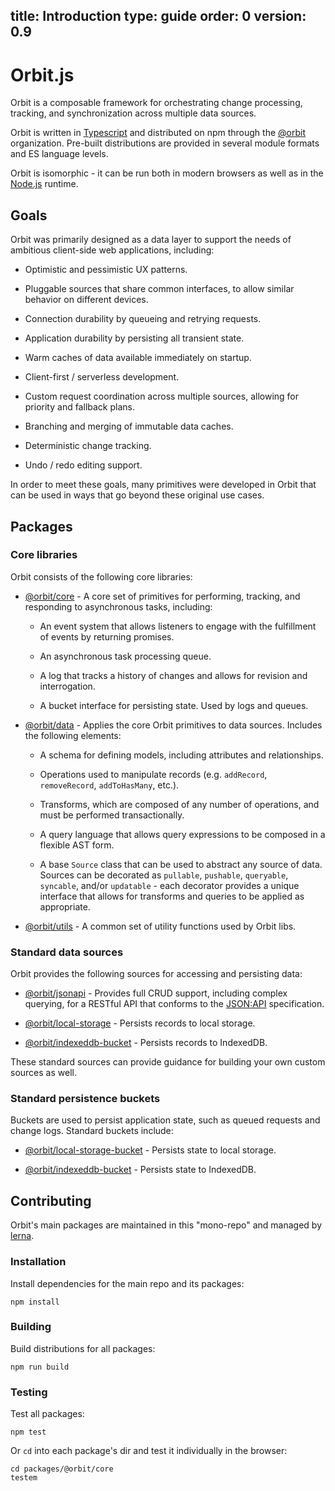 title: Introduction
type: guide
order: 0
version: 0.9
---

# Orbit.js

Orbit is a composable framework for orchestrating change processing, tracking, 
and synchronization across multiple data sources.

Orbit is written in [Typescript](https://www.typescriptlang.org) and distributed
on npm through the [@orbit](https://www.npmjs.com/org/orbit) organization.
Pre-built distributions are provided in several module formats and ES language
levels. 

Orbit is isomorphic - it can be run both in modern browsers as well as in the 
[Node.js](https://nodejs.org/) runtime.

## Goals

Orbit was primarily designed as a data layer to support the needs of ambitious
client-side web applications, including:

* Optimistic and pessimistic UX patterns.

* Pluggable sources that share common interfaces, to allow similar behavior on
  different devices.

* Connection durability by queueing and retrying requests.

* Application durability by persisting all transient state.

* Warm caches of data available immediately on startup.

* Client-first / serverless development.

* Custom request coordination across multiple sources, allowing for priority
  and fallback plans.

* Branching and merging of immutable data caches.

* Deterministic change tracking.

* Undo / redo editing support.

In order to meet these goals, many primitives were developed in Orbit that can
be used in ways that go beyond these original use cases.

## Packages

### Core libraries

Orbit consists of the following core libraries:

* [@orbit/core](./packages/@orbit/core) - A core set of primitives for 
performing, tracking, and responding to asynchronous tasks, including:

  * An event system that allows listeners to engage with the fulfillment of 
    events by returning promises.

  * An asynchronous task processing queue.

  * A log that tracks a history of changes and allows for revision and 
    interrogation.

  * A bucket interface for persisting state. Used by logs and queues.

* [@orbit/data](./packages/@orbit/data) - Applies the core Orbit primitives
to data sources. Includes the following elements:

  * A schema for defining models, including attributes and relationships. 

  * Operations used to manipulate records (e.g. `addRecord`, `removeRecord`, 
    `addToHasMany`, etc.).

  * Transforms, which are composed of any number of operations, and must be
    performed transactionally.

  * A query language that allows query expressions to be composed in a flexible
    AST form.

  * A base `Source` class that can be used to abstract any source of data.
    Sources can be decorated as `pullable`, `pushable`, `queryable`, `syncable`, 
    and/or `updatable` - each decorator provides a unique interface that allows 
    for transforms and queries to be applied as appropriate.

* [@orbit/utils](./packages/@orbit/utils) - A common set of utility functions
used by Orbit libs.

### Standard data sources

Orbit provides the following sources for accessing and persisting data:

* [@orbit/jsonapi](./packages/@orbit/jsonapi) - Provides full CRUD support,
  including complex querying, for a RESTful API that conforms to the
  [JSON:API](http://jsonapi.org/) specification.

* [@orbit/local-storage](./packages/@orbit/local-storage) - 
  Persists records to local storage.

* [@orbit/indexeddb-bucket](./packages/@orbit/indexeddb-bucket) - 
  Persists records to IndexedDB.

These standard sources can provide guidance for building your own custom sources
as well.

### Standard persistence buckets

Buckets are used to persist application state, such as queued requests and 
change logs. Standard buckets include:

* [@orbit/local-storage-bucket](./packages/@orbit/local-storage-bucket) - 
  Persists state to local storage.

* [@orbit/indexeddb-bucket](./packages/@orbit/indexeddb-bucket) - 
  Persists state to IndexedDB.

## Contributing

Orbit's main packages are maintained in this "mono-repo" and managed by
[lerna](https://lernajs.io).

### Installation

Install dependencies for the main repo and its packages:

```
npm install
```

### Building

Build distributions for all packages:

```
npm run build
```

### Testing

Test all packages:

```
npm test
```

Or `cd` into each package's dir and test it individually in the browser:

```
cd packages/@orbit/core
testem
```
